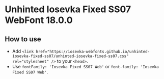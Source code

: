 # Unhinted Iosevka Fixed SS07 WebFont 18.0.0

## How to use

- Add `<link href="https://iosevka-webfonts.github.io/unhinted-iosevka-fixed-ss07/unhinted-iosevka-fixed-ss07.css" rel="stylesheet" />` to your `<head>`.
- Use `fontFamily: 'Iosevka Fixed SS07 Web'` or `font-family: 'Iosevka Fixed SS07 Web'`.
